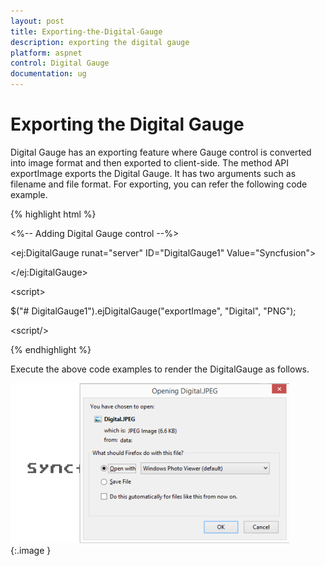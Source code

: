 ```yaml
---
layout: post
title: Exporting-the-Digital-Gauge
description: exporting the digital gauge
platform: aspnet
control: Digital Gauge
documentation: ug
---
```


# Exporting the Digital Gauge

Digital Gauge has an exporting feature where Gauge control is converted into image format and then exported to client-side. The method API exportImage exports the Digital Gauge. It has two arguments such as filename and file format. For exporting, you can refer the following code example.









{% highlight html %}

&lt;%-- Adding Digital Gauge control --%&gt;

&lt;ej:DigitalGauge runat="server" ID="DigitalGauge1" Value="Syncfusion"&gt;



&lt;/ej:DigitalGauge&gt;

&lt;script&gt;

$("# DigitalGauge1").ejDigitalGauge("exportImage", "Digital", "PNG");

&lt;script/&gt;

{% endhighlight %}

Execute the above code examples to render the DigitalGauge as follows.



![](Exporting-the-Digital-Gauge_images/Exporting-the-Digital-Gauge_img1.png)
{:.image }


